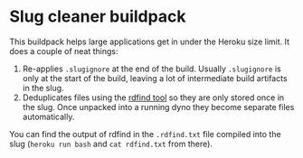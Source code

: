 Slug cleaner buildpack
======================

This buildpack helps large applications get in under the Heroku size limit. It does a couple of neat things:

1. Re-applies `.slugignore` at the end of the build. Usually `.slugignore` is only at the start of the build, leaving a lot of intermediate build artifacts in the slug.
2. Deduplicates files using the [rdfind tool](https://rdfind.pauldreik.se/) so they are only stored once in the slug. Once unpacked into a running dyno they become separate files automatically.

You can find the output of rdfind in the `.rdfind.txt` file compiled into the slug (`heroku run bash` and `cat rdfind.txt` from there).